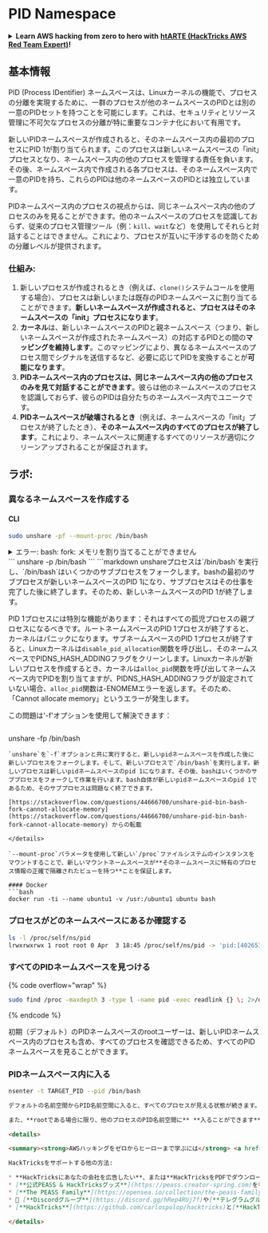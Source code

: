 # PID Namespace

<details>

<summary><strong>Learn AWS hacking from zero to hero with</strong> <a href="https://training.hacktricks.xyz/courses/arte"><strong>htARTE (HackTricks AWS Red Team Expert)</strong></a><strong>!</strong></summary>

他のHackTricksをサポートする方法:

* **HackTricksにあなたの会社を広告したい場合**や**HackTricksをPDFでダウンロードしたい場合**は、[**SUBSCRIPTION PLANS**](https://github.com/sponsors/carlospolop)をチェックしてください！
* [**公式PEASS & HackTricksグッズ**](https://peass.creator-spring.com)を入手する
* [**The PEASS Family**](https://opensea.io/collection/the-peass-family)を発見し、独占的な[**NFTs**](https://opensea.io/collection/the-peass-family)のコレクションをチェックする
* 💬 [**Discordグループ**](https://discord.gg/hRep4RUj7f)や[**telegramグループ**](https://t.me/peass)に**参加する**か、**Twitter** 🐦 [**@carlospolopm**](https://twitter.com/carlospolopm)を**フォローする**。
* **HackTricks**と[**HackTricks Cloud**](https://github.com/carlospolop/hacktricks-cloud)のgithubリポジトリにPRを提出して、あなたのハッキングのコツを共有する。

</details>

## 基本情報

PID (Process IDentifier) ネームスペースは、Linuxカーネルの機能で、プロセスの分離を実現するために、一群のプロセスが他のネームスペースのPIDとは別の一意のPIDセットを持つことを可能にします。これは、セキュリティとリソース管理に不可欠なプロセスの分離が特に重要なコンテナ化において有用です。

新しいPIDネームスペースが作成されると、そのネームスペース内の最初のプロセスにPID 1が割り当てられます。このプロセスは新しいネームスペースの「init」プロセスとなり、ネームスペース内の他のプロセスを管理する責任を負います。その後、ネームスペース内で作成される各プロセスは、そのネームスペース内で一意のPIDを持ち、これらのPIDは他のネームスペースのPIDとは独立しています。

PIDネームスペース内のプロセスの視点からは、同じネームスペース内の他のプロセスのみを見ることができます。他のネームスペースのプロセスを認識しておらず、従来のプロセス管理ツール（例：`kill`、`wait`など）を使用してそれらと対話することはできません。これにより、プロセスが互いに干渉するのを防ぐための分離レベルが提供されます。

### 仕組み:

1. 新しいプロセスが作成されるとき（例えば、`clone()`システムコールを使用する場合）、プロセスは新しいまたは既存のPIDネームスペースに割り当てることができます。**新しいネームスペースが作成されると、プロセスはそのネームスペースの「init」プロセスになります**。
2. **カーネル**は、新しいネームスペースのPIDと親ネームスペース（つまり、新しいネームスペースが作成されたネームスペース）の対応するPIDとの間の**マッピングを維持します**。このマッピングにより、異なるネームスペースのプロセス間でシグナルを送信するなど、必要に応じてPIDを変換することが**可能になります**。
3. **PIDネームスペース内のプロセスは、同じネームスペース内の他のプロセスのみを見て対話することができます**。彼らは他のネームスペースのプロセスを認識しておらず、彼らのPIDは自分たちのネームスペース内でユニークです。
4. **PIDネームスペースが破壊されるとき**（例えば、ネームスペースの「init」プロセスが終了したとき）、**そのネームスペース内のすべてのプロセスが終了します**。これにより、ネームスペースに関連するすべてのリソースが適切にクリーンアップされることが保証されます。

## ラボ:

### 異なるネームスペースを作成する

#### CLI
```bash
sudo unshare -pf --mount-proc /bin/bash
```
<details>

<summary>エラー: bash: fork: メモリを割り当てることができません</summary>

`-f` なしで前の行を実行すると、そのエラーが発生します。\
このエラーは、新しいネームスペースで PID 1 のプロセスが終了するために発生します。

bashが実行を開始すると、bashはいくつかの新しいサブプロセスをフォークして何かを行います。`unshare` を `-f` なしで実行すると、bashは現在の "unshare" プロセスと同じ pid を持つことになります。現在の "unshare" プロセスは unshare システムコールを呼び出し、新しい pid ネームスペースを作成しますが、現在の "unshare" プロセスは新しい pid ネームスペースには含まれません。これは Linux カーネルの望ましい動作です：プロセス A が新しいネームスペースを作成すると、プロセス A 自体は新しいネームスペースには入れられず、プロセス A のサブプロセスのみが新しいネームスペースに入れられます。したがって、次のように実行すると：

</details>
```
unshare -p /bin/bash
```
```markdown
unshareプロセスは`/bin/bash`を実行し、`/bin/bash`はいくつかのサブプロセスをフォークします。bashの最初のサブプロセスが新しいネームスペースのPID 1になり、サブプロセスはその仕事を完了した後に終了します。そのため、新しいネームスペースのPID 1が終了します。

PID 1プロセスには特別な機能があります：それはすべての孤児プロセスの親プロセスになるべきです。ルートネームスペースのPID 1プロセスが終了すると、カーネルはパニックになります。サブネームスペースのPID 1プロセスが終了すると、Linuxカーネルは`disable_pid_allocation`関数を呼び出し、そのネームスペースでPIDNS_HASH_ADDINGフラグをクリーンします。Linuxカーネルが新しいプロセスを作成するとき、カーネルは`alloc_pid`関数を呼び出してネームスペース内でPIDを割り当てますが、PIDNS_HASH_ADDINGフラグが設定されていない場合、`alloc_pid`関数は-ENOMEMエラーを返します。そのため、「Cannot allocate memory」というエラーが発生します。

この問題は'-f'オプションを使用して解決できます：
```
```
unshare -fp /bin/bash
```
`unshare`を`-f`オプションと共に実行すると、新しいpidネームスペースを作成した後に新しいプロセスをフォークします。そして、新しいプロセスで`/bin/bash`を実行します。新しいプロセスは新しいpidネームスペースのpid 1になります。その後、bashはいくつかのサブプロセスをフォークして作業を行います。bash自体が新しいpidネームスペースのpid 1であるため、そのサブプロセスは問題なく終了できます。

[https://stackoverflow.com/questions/44666700/unshare-pid-bin-bash-fork-cannot-allocate-memory](https://stackoverflow.com/questions/44666700/unshare-pid-bin-bash-fork-cannot-allocate-memory) からの転載

</details>

`--mount-proc`パラメータを使用して新しい`/proc`ファイルシステムのインスタンスをマウントすることで、新しいマウントネームスペースが**そのネームスペースに特有のプロセス情報の正確で隔離されたビューを持つ**ことを保証します。

#### Docker
```bash
docker run -ti --name ubuntu1 -v /usr:/ubuntu1 ubuntu bash
```
### プロセスがどのネームスペースにあるか確認する
```bash
ls -l /proc/self/ns/pid
lrwxrwxrwx 1 root root 0 Apr  3 18:45 /proc/self/ns/pid -> 'pid:[4026532412]'
```
### すべてのPIDネームスペースを見つける

{% code overflow="wrap" %}
```bash
sudo find /proc -maxdepth 3 -type l -name pid -exec readlink {} \; 2>/dev/null | sort -u
```
{% endcode %}

初期（デフォルト）のPIDネームスペースのrootユーザーは、新しいPIDネームスペース内のプロセスも含め、すべてのプロセスを確認できるため、すべてのPIDネームスペースを見ることができます。

### PIDネームスペース内に入る
```bash
nsenter -t TARGET_PID --pid /bin/bash
```
```markdown
デフォルトの名前空間からPID名前空間に入ると、すべてのプロセスが見える状態が続きます。また、そのPID nsのプロセスは、PID ns上の新しいbashを見ることができます。

また、**rootである場合に限り、他のプロセスのPID名前空間に** **入ることができます**。そして、(`/proc/self/ns/pid`のような)それを指す**ディスクリプタ** **なしに** 他の名前空間に**入ることはできません**。

<details>

<summary><strong>AWSハッキングをゼロからヒーローまで学ぶには</strong> <a href="https://training.hacktricks.xyz/courses/arte"><strong>htARTE (HackTricks AWS Red Team Expert)</strong></a><strong>をチェックしてください！</strong></summary>

HackTricksをサポートする他の方法:

* **HackTricksにあなたの会社を広告したい**、または**HackTricksをPDFでダウンロードしたい**場合は、[**サブスクリプションプラン**](https://github.com/sponsors/carlospolop)をチェックしてください！
* [**公式PEASS & HackTricksグッズ**](https://peass.creator-spring.com)を手に入れましょう。
* [**The PEASS Family**](https://opensea.io/collection/the-peass-family)を発見してください。私たちの独占的な[**NFTs**](https://opensea.io/collection/the-peass-family)のコレクションです。
* 💬 [**Discordグループ**](https://discord.gg/hRep4RUj7f)や[**テレグラムグループ**](https://t.me/peass)に**参加するか**、**Twitter** 🐦 [**@carlospolopm**](https://twitter.com/carlospolopm)で**フォローしてください**。
* [**HackTricks**](https://github.com/carlospolop/hacktricks)と[**HackTricks Cloud**](https://github.com/carlospolop/hacktricks-cloud)のgithubリポジトリにPRを提出して、あなたのハッキングのコツを**共有してください**。

</details>
```
